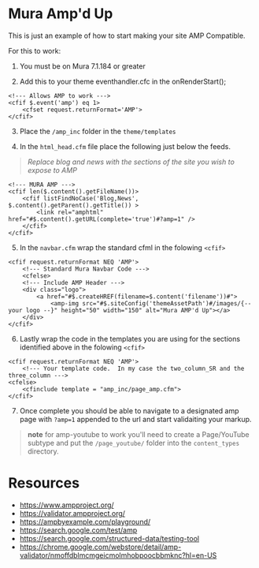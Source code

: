 # Mura Amp'd Up

This is just an example of how to start making your site AMP Compatible.

For this to work:

1) You must be on Mura 7.1.184 or greater

2) Add this to your theme eventhandler.cfc in the onRenderStart();

```
<!--- Allows AMP to work --->
<cfif $.event('amp') eq 1>
	<cfset request.returnFormat='AMP'>
</cfif>
```

3) Place the `/amp_inc` folder in the `theme/templates`

4) In the `html_head.cfm` file place the following just below the feeds.
> *Replace blog and news with the sections of the site you wish to expose to AMP*

```
<!--- MURA AMP --->
<cfif len($.content().getFileName())>
	<cfif listFindNoCase('Blog,News', $.content().getParent().getTitle()) >
		<link rel="amphtml" href="#$.content().getURL(complete='true')#?amp=1" />
	</cfif>
</cfif>
```

5) In the `navbar.cfm` wrap the standard cfml in the folowing ```<cfif>```

```
<cfif request.returnFormat NEQ 'AMP'>
	<!--- Standard Mura Navbar Code --->
	<cfelse>
	<!--- Include AMP Header --->
	<div class="logo">
		<a href="#$.createHREF(filename=$.content('filename'))#">
			<amp-img src="#$.siteConfig('themeAssetPath')#/images/{-- your logo --}" height="50" width="150" alt="Mura AMP'd Up"></a>
	</div>
</cfif>
```

6) Lastly wrap the code in the templates you are using for the sections identified above in the folowing ```<cfif>```
```
<cfif request.returnFormat NEQ 'AMP'>
	<!--- Your template code.  In my case the two_column_SR and the three_column --->
<cfelse>
	<cfinclude template = "amp_inc/page_amp.cfm">
</cfif>
```

7) Once complete you should be able to navigate to a designated amp page with ```?amp=1``` appended to the url and start validaiting your markup.

> **note** for amp-youtube to work you'll need to create a Page/YouTube subtype and put the ```/page_youtube/``` folder into the ```content_types``` directory.

# Resources
- https://www.ampproject.org/
- https://validator.ampproject.org/
- https://ampbyexample.com/playground/
- https://search.google.com/test/amp
- https://search.google.com/structured-data/testing-tool
- https://chrome.google.com/webstore/detail/amp-validator/nmoffdblmcmgeicmolmhobpoocbbmknc?hl=en-US
